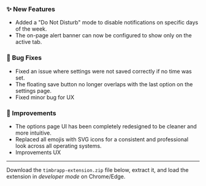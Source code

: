 ### ✨ New Features
- Added a "Do Not Disturb" mode to disable notifications on specific days of the week.
- The on-page alert banner can now be configured to show only on the active tab.

### 🐛 Bug Fixes
- Fixed an issue where settings were not saved correctly if no time was set.
- The floating save button no longer overlaps with the last option on the settings page.
- Fixed minor bug for UX 

### 🚀 Improvements
- The options page UI has been completely redesigned to be cleaner and more intuitive.
- Replaced all emojis with SVG icons for a consistent and professional look across all operating systems.
- Improvements UX

---
Download the `timbrapp-extension.zip` file below, extract it, and load the extension in *developer mode* on Chrome/Edge.
